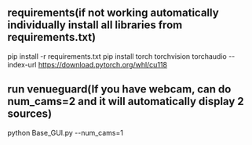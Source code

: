## requirements(if not working automatically individually install all libraries from requirements.txt)
pip install -r requirements.txt
pip install torch torchvision torchaudio --index-url https://download.pytorch.org/whl/cu118

## run venueguard(If you have webcam, can do num_cams=2 and it will automatically display 2 sources)
python Base_GUI.py --num_cams=1